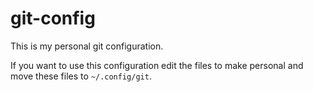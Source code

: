 # git-config

This is my personal git configuration. 

If you want to use this configuration edit the files to make personal and move these files to `~/.config/git`.

